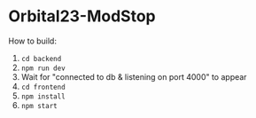 # Orbital23-ModStop

How to build:
1. ```cd backend ```
2. ```npm run dev```
3. Wait for "connected to db & listening on port 4000" to appear
4. ```cd frontend```
5. ```npm install```
6. ```npm start```
